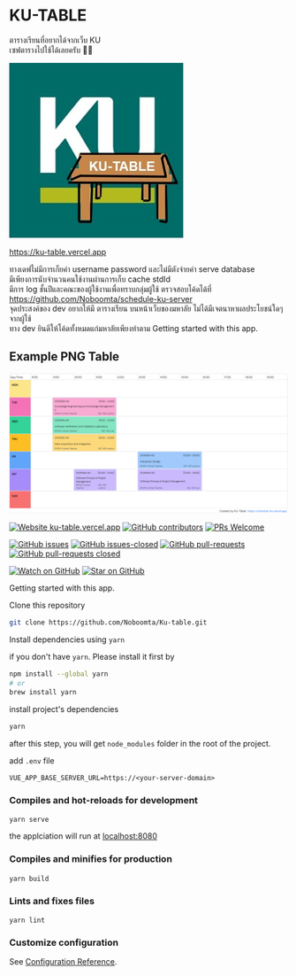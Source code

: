 # KU-TABLE
ตารางเรียนที่อยากได้จากเว็บ KU<br>
เซฟตารางไปใช้ได้เลยครับ 🤝🏻

![ku-table](src/assets/ku-table.jpg)

https://ku-table.vercel.app

ทางเดฟไม่มีการเก็ยค่า username password และไม่มีตังจ่ายค่า serve database<br>
มีเพียงการนับจำนวนคนใช้งานผ่านการเก็บ cache stdId </br>
มีการ log ชั้นปีและคณะของผู้ใช้งานเพื่อทราบกลุ่มผู้ใช้ ตรวจสอบโค้ดได้ที่ https://github.com/Noboomta/schedule-ku-server <br>
จุดประสงค์ของ dev อยากให้มี ตารางเรียน บนหน้าเว็บของมหาลัย ไม่ได้มีเจตนาหาผลประโยชน์ใดๆจากผู้ใช้<br>
ทาง dev ยินดีให้โค้ดทั้งหมดแก่มหาลัยเพียงทำตาม Getting started with this app.<br>

## Example PNG Table

![example-table](src/assets/example/ku-table.png)

[![Website ku-table.vercel.app](https://img.shields.io/website-up-down-green-red/http/monip.org.svg)](https://ku-table.vercel.app)
[![GitHub contributors](https://img.shields.io/github/contributors/Noboomta/schedule-ku.svg)](https://GitHub.com/Noboomta/schedule-ku/contributors/)
[![PRs Welcome](https://img.shields.io/badge/PRs-welcome-brightgreen.svg)](http://makeapullrequest.com)

[![GitHub issues](https://img.shields.io/github/issues/Noboomta/schedule-ku.svg)](https://GitHub.com/Noboomta/schedule-ku/issues/)
[![GitHub issues-closed](https://img.shields.io/github/issues-closed/Noboomta/schedule-ku.svg)](https://GitHub.com/Noboomta/schedule-ku/issues?q=is%3Aissue+is%3Aclosed)
[![GitHub pull-requests](https://img.shields.io/github/issues-pr/Noboomta/schedule-ku.svg)](https://GitHub.com/Noboomta/schedule-ku/pull/)
[![GitHub pull-requests closed](https://img.shields.io/github/issues-pr-closed/Noboomta/schedule-ku.svg)](https://GitHub.com/Noboomta/schedule-ku/pull/)

[![Watch on GitHub](https://img.shields.io/github/watchers/Noboomta/schedule-ku.svg?style=social&label=Watch)](https://github.com/paralect/docker-compose-starter/watchers)
[![Star on GitHub](https://img.shields.io/github/stars/Noboomta/schedule-ku.svg?style=social&label=Stars)](https://github.com/auxilincom/docker-compose-starter/stargazers)

Getting started with this app.

Clone this repository

```zsh
git clone https://github.com/Noboomta/Ku-table.git
```

Install dependencies using `yarn`

if you don't have `yarn`. Please install it first by

```zsh
npm install --global yarn
# or
brew install yarn
```

install project's dependencies

```zsh
yarn
```

after this step, you will get `node_modules` folder in the root of the project.

add `.env` file

```
VUE_APP_BASE_SERVER_URL=https://<your-server-domain>
```

### Compiles and hot-reloads for development
```
yarn serve
```
the applciation will run at [localhost:8080](http://localhost:8080)

### Compiles and minifies for production
```
yarn build
```

### Lints and fixes files
```
yarn lint
```

### Customize configuration
See [Configuration Reference](https://cli.vuejs.org/config/).
